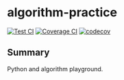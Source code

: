 # algorithm-practice
[![Test CI](https://github.com/Jpsern/algorithm-practice/actions/workflows/test.yml/badge.svg)](https://github.com/Jpsern/algorithm-practice/actions/workflows/test.yml)
[![Coverage CI](https://github.com/Jpsern/algorithm-practice/actions/workflows/coverage.yml/badge.svg)](https://github.com/Jpsern/algorithm-practice/actions/workflows/coverage.yml)
[![codecov](https://codecov.io/gh/Jpsern/algorithm-practice/branch/master/graph/badge.svg?token=GU7N3SYVTO)](https://codecov.io/gh/Jpsern/algorithm-practice)

## Summary
Python and algorithm playground.

